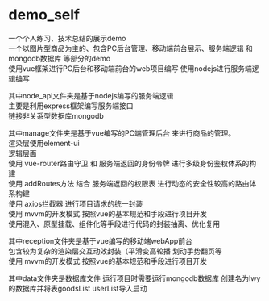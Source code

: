# demo_self
一个个人练习、技术总结的展示demo</br>
一个以图片型商品为主的、包含PC后台管理、移动端前台展示、服务端逻辑 和 mongodb数据库 等部分的demo</br>
使用vue框架进行PC后台和移动端前台的web项目编写  使用nodejs进行服务端逻辑编写</br>

其中node_api文件夹是基于nodejs编写的服务端逻辑</br>
主要是利用express框架编写服务端接口</br>
链接非关系型数据库mongodb</br>

其中manage文件夹是基于vue编写的PC端管理后台 来进行商品的管理。</br>
渲染层使用element-ui</br>
逻辑层面</br>
使用 vue-router路由守卫 和 服务端返回的身份令牌 进行多级身份鉴权体系的构建</br>
使用 addRoutes方法 结合 服务端返回的权限表 进行动态的安全性较高的路由体系构建</br>
使用 axios拦截器 进行项目请求的统一封装</br>
使用 mvvm的开发模式 按照vue的基本规范和手段进行项目开发</br>
使用混入、原型挂载、组件化等手段进行代码的封装抽离、优化复用</br>

其中reception文件夹是基于vue编写的移动端webApp前台</br>
包含较为复杂的渲染层交互动效封装（平滑变高轮播 划动手势翻页等</br>
使用 mvvm的开发模式 按照vue的基本规范和手段进行项目开发</br>

其中data文件夹是数据库文件 运行项目时需要运行mongodb数据库 创建名为lwy的数据库并将表goodsList userList导入启动
